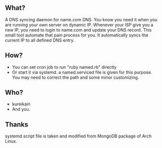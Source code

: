 ## What? ##

A DNS syncing daemon for name.com DNS. You know you need it when you are running your own server on dynamic IP.
Whenever your ISP give you a new IP, you need to login to name.com and update your DNS record. This small tool
automate that pain process for you. It automatically syncs the current IP to all defined DNS entry.

## How? ##

  * You can set cron job to run "ruby named.rb" directly
  * Or start it via systemd. a named.serviced file is given for this purpose. You may need to correct the path and some minor customizing.
	
## Who?	##
  * kureikain
  * And you.

## Thanks ##

systemd script file is taken and modified from MongoDB package of Arch Linux.
